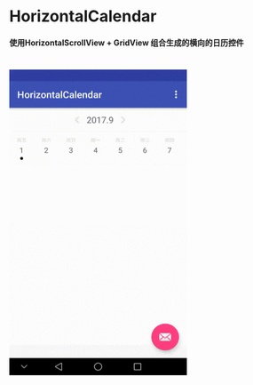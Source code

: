 # HorizontalCalendar
#### 使用HorizontalScrollView + GridView 组合生成的横向的日历控件
# 
<img src="screenhost.gif" width="320" height="550">